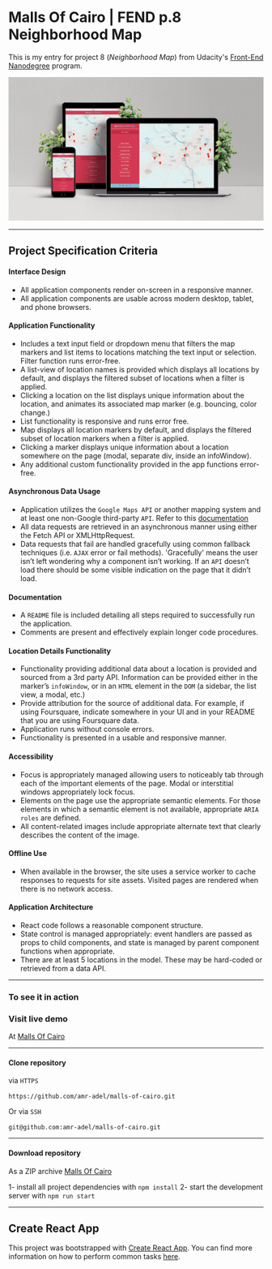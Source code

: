 # Malls Of Cairo | FEND p.8 Neighborhood Map

This is my entry for project 8 (*Neighborhood Map*) from Udacity's  [Front-End Nanodegree](https://www.udacity.com/course/front-end-web-developer-nanodegree--nd001) program.

[![Malls Of Cairo](public/demo.jpg "Malls Of Cairo")](https://amr-adel.github.io/malls-of-cairo/)

---


## Project Specification Criteria

#### Interface Design
- All application components render on-screen in a responsive manner.
- All application components are usable across modern desktop, tablet, and phone browsers.


#### Application Functionality
- Includes a text input field or dropdown menu that filters the map markers and list items to locations matching the text input or selection. Filter function runs error-free.
- A list-view of location names is provided which displays all locations by default, and displays the filtered subset of locations when a filter is applied.
- Clicking a location on the list displays unique information about the location, and animates its associated map marker (e.g. bouncing, color change.)
- List functionality is responsive and runs error free.
- Map displays all location markers by default, and displays the filtered subset of location markers when a filter is applied.
- Clicking a marker displays unique information about a location somewhere on the page (modal, separate div, inside an infoWindow).
- Any additional custom functionality provided in the app functions error-free.

#### Asynchronous Data Usage
- Application utilizes the `Google Maps API` or another mapping system and at least one non-Google third-party `API`. Refer to this [documentation](https://developers.google.com/maps/documentation/javascript/tutorial)
- All data requests are retrieved in an asynchronous manner using either the Fetch API or XMLHttpRequest.
- Data requests that fail are handled gracefully using common fallback techniques (i.e. `AJAX` error or fail methods). 'Gracefully' means the user isn’t left wondering why a component isn’t working. If an `API` doesn’t load there should be some visible indication on the page that it didn’t load. 


#### Documentation
- A `README` file is included detailing all steps required to successfully run the application.
- Comments are present and effectively explain longer code procedures.


#### Location Details Functionality
- Functionality providing additional data about a location is provided and sourced from a 3rd party API. Information can be provided either in the marker’s `infoWindow`, or in an `HTML` element in the `DOM` (a sidebar, the list view, a modal, etc.)
- Provide attribution for the source of additional data. For example, if using Foursquare, indicate somewhere in your UI and in your README that you are using Foursquare data.
- Application runs without console errors.
- Functionality is presented in a usable and responsive manner.


#### Accessibility
- Focus is appropriately managed allowing users to noticeably tab through each of the important elements of the page. Modal or interstitial windows appropriately lock focus.
- Elements on the page use the appropriate semantic elements. For those elements in which a semantic element is not available, appropriate `ARIA roles` are defined.
- All content-related images include appropriate alternate text that clearly describes the content of the image. 


#### Offline Use
- When available in the browser, the site uses a service worker to cache responses to requests for site assets. Visited pages are rendered when there is no network access.



#### Application Architecture
- React code follows a reasonable component structure.
- State control is managed appropriately: event handlers are passed as props to child components, and state is managed by parent component functions when appropriate.
- There are at least 5 locations in the model. These may be hard-coded or retrieved from a data API.

---


### To see it in action
### Visit live demo
At [Malls Of Cairo](https://amr-adel.github.io/malls-of-cairo/)

---
#### Clone repository
via `HTTPS` 
```
https://github.com/amr-adel/malls-of-cairo.git
```
Or via `SSH` 
```
git@github.com:amr-adel/malls-of-cairo.git
```

---

#### Download repository
As a ZIP archive [Malls Of Cairo](https://github.com/amr-adel/malls-of-cairo/archive/master.zip)

1- install all project dependencies with `npm install`
2- start the development server with `npm run start`


---


## Create React App

This project was bootstrapped with [Create React App](https://github.com/facebookincubator/create-react-app). You can find more information on how to perform common tasks [here](https://github.com/facebookincubator/create-react-app/blob/master/packages/react-scripts/template/README.md).
